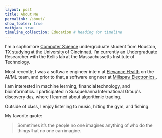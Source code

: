 ```yaml
---
layout: post
title: About Me 
permalink: /about/
show_footer: true
mathjax: true
timeline_collection: Education # heading for timeline
---
```


I'm a sophomore [Computer Science](https://ceas.uc.edu/academics/departments/computer-science.html) undergraduate student from Houston, TX studying at the University of Cincinnati. I'm currently an Undergraduate Researcher with the Kellis lab at the Massachussetts Institute of Technology.

Most recently, I was a software engineer intern at [Elevance Health](https://www.elevancehealth.com/) on the AI/ML team, and prior to that, a software engineer at [Millspaw Electronics.](https://millspawelectronics.com).

I am interested in machine learning, financial technology, and bioinformatics. I participated in Susquehanna International Group's discovery day, where I learned about algorithmic trading.

Outside of class, I enjoy listening to music, hitting the gym, and fishing.

My favorite quote:

> Sometimes it’s the people no one imagines anything of who do the things that no one can imagine.
